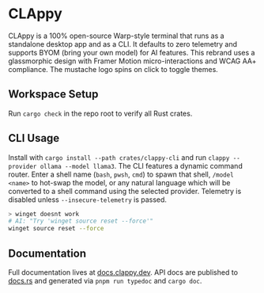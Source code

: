 # CLAppy

CLAppy is a 100% open-source Warp-style terminal that runs as a standalone desktop app and as a CLI. It defaults to zero telemetry and supports BYOM (bring your own model) for AI features.
This rebrand uses a glassmorphic design with Framer Motion micro-interactions and WCAG AA+ compliance. The mustache logo spins on click to toggle themes.

## Workspace Setup
Run `cargo check` in the repo root to verify all Rust crates.

## CLI Usage
Install with `cargo install --path crates/clappy-cli` and run `clappy --provider ollama --model llama3`.
The CLI features a dynamic command router. Enter a shell name (`bash`, `pwsh`, `cmd`) to spawn that shell, `/model <name>` to hot-swap the model, or any natural language which will be converted to a shell command using the selected provider. Telemetry is disabled unless `--insecure-telemetry` is passed.

```bash
> winget doesnt work
# AI: "Try 'winget source reset --force'"
winget source reset --force
```

## Documentation

Full documentation lives at [docs.clappy.dev](https://docs.clappy.dev). API docs are published to [docs.rs](https://docs.rs) and generated via `pnpm run typedoc` and `cargo doc`.
